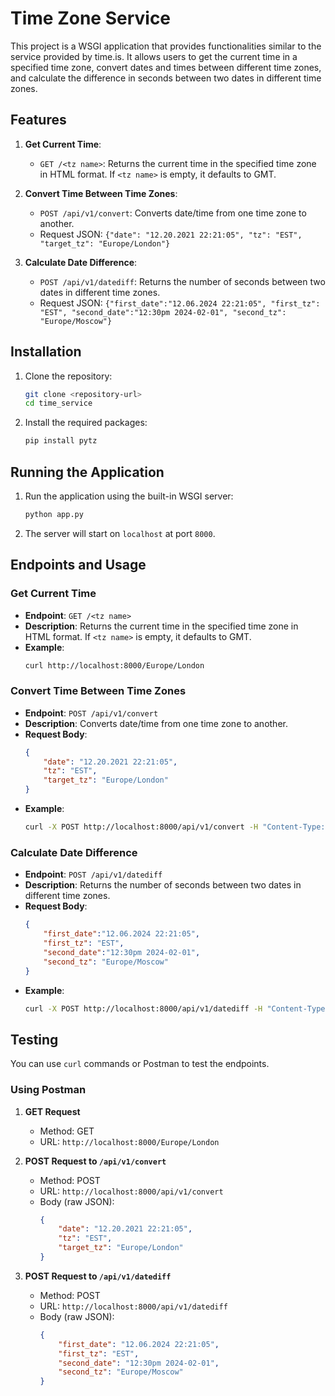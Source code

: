 # Time Zone Service

This project is a WSGI application that provides functionalities similar to the service provided by time.is. It allows users to get the current time in a specified time zone, convert dates and times between different time zones, and calculate the difference in seconds between two dates in different time zones.

## Features

1. **Get Current Time**: 
    - `GET /<tz name>`: Returns the current time in the specified time zone in HTML format. If `<tz name>` is empty, it defaults to GMT.

2. **Convert Time Between Time Zones**: 
    - `POST /api/v1/convert`: Converts date/time from one time zone to another.
    - Request JSON: `{"date": "12.20.2021 22:21:05", "tz": "EST", "target_tz": "Europe/London"}`

3. **Calculate Date Difference**:
    - `POST /api/v1/datediff`: Returns the number of seconds between two dates in different time zones.
    - Request JSON: `{"first_date":"12.06.2024 22:21:05", "first_tz": "EST", "second_date":"12:30pm 2024-02-01", "second_tz": "Europe/Moscow"}`

## Installation

1. Clone the repository:
    ```sh
    git clone <repository-url>
    cd time_service
    ```

2. Install the required packages:
    ```sh
    pip install pytz
    ```

## Running the Application

1. Run the application using the built-in WSGI server:
    ```sh
    python app.py
    ```

2. The server will start on `localhost` at port `8000`.

## Endpoints and Usage

### Get Current Time

- **Endpoint**: `GET /<tz name>`
- **Description**: Returns the current time in the specified time zone in HTML format. If `<tz name>` is empty, it defaults to GMT.
- **Example**: 
    ```sh
    curl http://localhost:8000/Europe/London
    ```

### Convert Time Between Time Zones

- **Endpoint**: `POST /api/v1/convert`
- **Description**: Converts date/time from one time zone to another.
- **Request Body**:
    ```json
    {
        "date": "12.20.2021 22:21:05",
        "tz": "EST",
        "target_tz": "Europe/London"
    }
    ```
- **Example**: 
    ```sh
    curl -X POST http://localhost:8000/api/v1/convert -H "Content-Type: application/json" -d '{"date":"12.20.2021 22:21:05", "tz": "EST", "target_tz": "Europe/London"}'
    ```

### Calculate Date Difference

- **Endpoint**: `POST /api/v1/datediff`
- **Description**: Returns the number of seconds between two dates in different time zones.
- **Request Body**:
    ```json
    {
        "first_date":"12.06.2024 22:21:05",
        "first_tz": "EST",
        "second_date":"12:30pm 2024-02-01",
        "second_tz": "Europe/Moscow"
    }
    ```
- **Example**: 
    ```sh
    curl -X POST http://localhost:8000/api/v1/datediff -H "Content-Type: application/json" -d '{"first_date":"12.06.2024 22:21:05", "first_tz": "EST", "second_date":"12:30pm 2024-02-01", "second_tz": "Europe/Moscow"}'
    ```

## Testing

You can use `curl` commands or Postman to test the endpoints.

### Using Postman

1. **GET Request**
    - Method: GET
    - URL: `http://localhost:8000/Europe/London`

2. **POST Request to `/api/v1/convert`**
    - Method: POST
    - URL: `http://localhost:8000/api/v1/convert`
    - Body (raw JSON):
        ```json
        {
            "date": "12.20.2021 22:21:05",
            "tz": "EST",
            "target_tz": "Europe/London"
        }
        ```

3. **POST Request to `/api/v1/datediff`**
    - Method: POST
    - URL: `http://localhost:8000/api/v1/datediff`
    - Body (raw JSON):
        ```json
        {
            "first_date": "12.06.2024 22:21:05",
            "first_tz": "EST",
            "second_date": "12:30pm 2024-02-01",
            "second_tz": "Europe/Moscow"
        }
        ```

